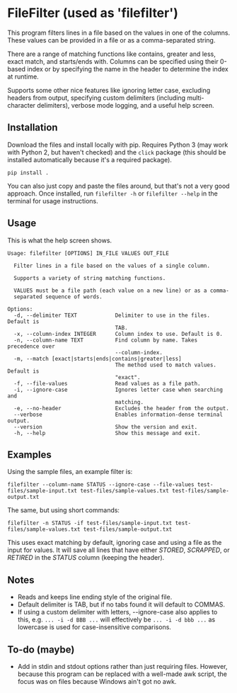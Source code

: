 # FileFilter (used as 'filefilter')

This program filters lines in a file based on the values in one of the columns. These values can be provided in a file or as a comma-separated string.

There are a range of matching functions like contains, greater and less, exact match, and starts/ends with. Columns can be specified using their 0-based index or by specifying the name in the header to determine the index at runtime.

Supports some other nice features like ignoring letter case, excluding headers from output, specifying custom delimiters (including multi-character delimiters), verbose mode logging, and a useful help screen.

## Installation
Download the files and install locally with pip. Requires Python 3 (may work with Python 2, but haven't checked) and the `click` package (this should be installed automatically because it's a required package).

`pip install .`

You can also just copy and paste the files around, but that's not a very good approach.
Once installed, run `filefilter -h` or `filefilter --help` in the terminal for usage instructions.

## Usage
This is what the help screen shows.
```
Usage: filefilter [OPTIONS] IN_FILE VALUES OUT_FILE

  Filter lines in a file based on the values of a single column.

  Supports a variety of string matching functions.

  VALUES must be a file path (each value on a new line) or as a comma-
  separated sequence of words.

Options:
  -d, --delimiter TEXT            Delimiter to use in the files. Default is
                                  TAB.
  -x, --column-index INTEGER      Column index to use. Default is 0.
  -n, --column-name TEXT          Find column by name. Takes precedence over
                                  --column-index.
  -m, --match [exact|starts|ends|contains|greater|less]
                                  The method used to match values. Default is
                                  "exact".
  -f, --file-values               Read values as a file path.
  -i, --ignore-case               Ignores letter case when searching and
                                  matching.
  -e, --no-header                 Excludes the header from the output.
  --verbose                       Enables information-dense terminal output.
  --version                       Show the version and exit.
  -h, --help                      Show this message and exit.
```

## Examples
Using the sample files, an example filter is:

`filefilter --column-name STATUS --ignore-case --file-values test-files/sample-input.txt test-files/sample-values.txt test-files/sample-output.txt`

The same, but using short commands:

` filefilter -n STATUS -if test-files/sample-input.txt test-files/sample-values.txt test-files/sample-output.txt `

This uses exact matching by default, ignoring case and using a file as the input for values. It will save all lines that have either _STORED_, _SCRAPPED_, or _RETIRED_ in the _STATUS_ column (keeping the header).

## Notes
- Reads and keeps line ending style of the original file.
- Default delimiter is TAB, but if no tabs found it will default to COMMAS.
- If using a custom delimiter with letters, --ignore-case also applies to this, e.g. `... -i -d BBB ...` will effectively be `... -i -d bbb ...` as lowercase is used for case-insensitive comparisons.

## To-do (maybe)
- Add in stdin and stdout options rather than just requiring files. However, because this program can be replaced with a well-made awk script, the focus was on files because Windows ain't got no awk.